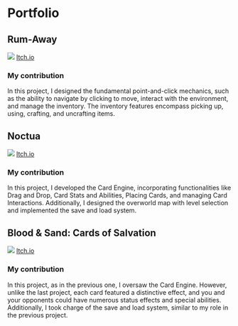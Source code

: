 # Portfolio

## Rum-Away

[![](https://img.itch.zone/aW1nLzkzNzE1MDMucG5n/original/MMhlsj.png)](https://calmkeepgames.itch.io/rumaway)
[Itch.io](https://calmkeepgames.itch.io/rumaway)

### My contribution

In this project, I designed the fundamental point-and-click mechanics, such as the ability to navigate by clicking to move, interact with the environment, and manage the inventory. 
The inventory features encompass picking up, using, crafting, and uncrafting items.

## Noctua

[![](https://img.itch.zone/aW1nLzExMDEzNDY5LnBuZw==/original/3tmCfX.png)](https://calmkeepgames.itch.io/noctua)
[Itch.io](https://calmkeepgames.itch.io/noctua)

### My contribution

In this project, I developed the Card Engine, incorporating functionalities like Drag and Drop, Card Stats and Abilities, Placing Cards, and managing Card Interactions. 
Additionally, I designed the overworld map with level selection and implemented the save and load system.

## Blood & Sand: Cards of Salvation

[![](https://img.itch.zone/aW1nLzEyODI3NTAxLnBuZw==/original/ZdiOSc.png)](https://ruinforge.itch.io/blood-sand)
[Itch.io](https://ruinforge.itch.io/blood-sand)

### My contribution

In this project, as in the previous one, I oversaw the Card Engine. 
However, unlike the last project, each card featured a distinctive effect, and you and your opponents could have numerous status effects and special abilities. 
Additionally, I took charge of the save and load system, similar to my role in the previous project.
